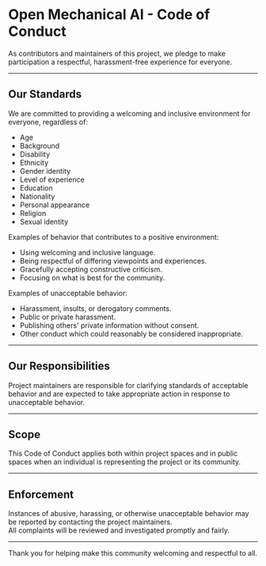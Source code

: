 # Open Mechanical AI - Code of Conduct

As contributors and maintainers of this project, we pledge to make participation a respectful, harassment-free experience for everyone.

---

## Our Standards

We are committed to providing a welcoming and inclusive environment for everyone, regardless of:

- Age
- Background
- Disability
- Ethnicity
- Gender identity
- Level of experience
- Education
- Nationality
- Personal appearance
- Religion
- Sexual identity

Examples of behavior that contributes to a positive environment:

- Using welcoming and inclusive language.
- Being respectful of differing viewpoints and experiences.
- Gracefully accepting constructive criticism.
- Focusing on what is best for the community.

Examples of unacceptable behavior:

- Harassment, insults, or derogatory comments.
- Public or private harassment.
- Publishing others' private information without consent.
- Other conduct which could reasonably be considered inappropriate.

---

## Our Responsibilities

Project maintainers are responsible for clarifying standards of acceptable behavior and are expected to take appropriate action in response to unacceptable behavior.

---

## Scope

This Code of Conduct applies both within project spaces and in public spaces when an individual is representing the project or its community.

---

## Enforcement

Instances of abusive, harassing, or otherwise unacceptable behavior may be reported by contacting the project maintainers.  
All complaints will be reviewed and investigated promptly and fairly.

---

Thank you for helping make this community welcoming and respectful to all.
